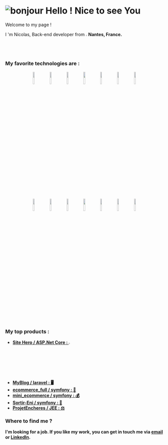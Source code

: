 # ![bonjour](https://user-images.githubusercontent.com/91179295/164259751-403554ed-db2b-4a49-a507-926a8910d664.gif) Hello ! Nice to see You
Welcome to my page !
<p>
I 'm Nicolas, Back-end developer from <img width="1.5%" src="https://user-images.githubusercontent.com/91179295/164263265-b3a8ea3e-9314-4cb7-8dfc-400cd8b60b6a.png"><b>Nantes, France<b>.
</p>
  <h3>My favorite technologies are :</h3>
 
  <p align="center">
    <img width="10%" src="https://user-images.githubusercontent.com/91179295/164268629-b911879f-6d90-409f-b3ae-25f830de2f5f.png">
    <img width="10%" src="https://user-images.githubusercontent.com/91179295/164266579-062330f5-137d-4f73-8892-c20429b1456f.png">
    <img width="10%" src="https://user-images.githubusercontent.com/91179295/164266668-f7aff035-eff4-4c08-9c9d-47b37bd335be.png">
    <img width="10%" src="https://user-images.githubusercontent.com/91179295/164265959-4a53d1e1-2bbe-4e86-adc4-f633bcf345f8.png">
    <img width="10%" src="https://user-images.githubusercontent.com/91179295/164266044-6d359b71-2b6c-4dcb-8c64-41b3602c6d4d.png">
    <img width="10%" src="https://user-images.githubusercontent.com/91179295/164266155-856c54b9-9317-4fdd-ada4-f56e1b801dff.png">
    <img width="10%" src="https://user-images.githubusercontent.com/91179295/164269081-77a872f7-8980-4412-bd80-ad53e9a63e3f.png">
  </p>

  <p align="center">
    <img width="10%" src="https://user-images.githubusercontent.com/91179295/164269205-e8dfb29c-5a64-4fd5-8a8e-c6ca9a2e2be2.png">
    <img width="10%" src="https://user-images.githubusercontent.com/91179295/164269315-98b912be-091f-43af-b3ee-60ceb31c5749.png">
    <img width="10%" src="https://user-images.githubusercontent.com/91179295/164269386-930ee58c-ce2d-4def-ab0c-e2b90dd494a5.png">
    <img width="10%" src="https://user-images.githubusercontent.com/91179295/164269767-85710a94-5912-4231-924b-81274440bbd5.png">
    <img width="10%" src="https://user-images.githubusercontent.com/91179295/164269871-933e92ee-63a2-4b52-9da6-b10b15c70300.png">
    <img width="10%" src="https://user-images.githubusercontent.com/91179295/164270164-70e2a8db-9757-4ff7-be22-8db80c123eae.png">
    <img width="10%" src="https://user-images.githubusercontent.com/91179295/164270296-b3d14573-527c-44e9-8376-dc6e44a00170.png">
  </p>
  
  <h3>My top products :</h3>
  <ul>
    <li><a href="https://github.com/lazar360/sitehero"><b>Site Hero / ASP.Net Core : <img width="3%" src="https://user-images.githubusercontent.com/91179295/164276384-8a889d23-f427-47e4-9c83-5400c09d6ef2.jpg">
 </b></a>
    </li>
    <li><a href="https://github.com/lazar360/MyBlog"><b>MyBlog / laravel : 🖥️
 </b></a>
    </li>
    <li><a href="https://github.com/lazar360/ecommerce_full"><b>ecommerce_full / symfony : 🛒
 </b></a>
    </li>
    <li><a href="https://github.com/lazar360/mini_ecommerce"><b>mini_ecommerce / symfony : 💰
 </b></a>
    </li>
    <li><a href="https://github.com/lazar360/Sortir-ENI"><b>Sortir-Eni / symfony : 🥂
 </b></a>
    </li>
    </li>
    <li><a href="https://github.com/lazar360/Sortir-ENI"><b>ProjetEncheres / JEE : ⚖️ 
 </b></a>
    </li>
  </ul>
  
<h3>Where to find me ?</h3>
    
I'm looking for a job. If you like my work, you can get in touch me via <a href = "mailto: nicolas.gautier35135@gmail.com">email</a> or <a href ="http://www.linkedin.com/in/nicolasdevnantes">LinkedIn</a>.  
